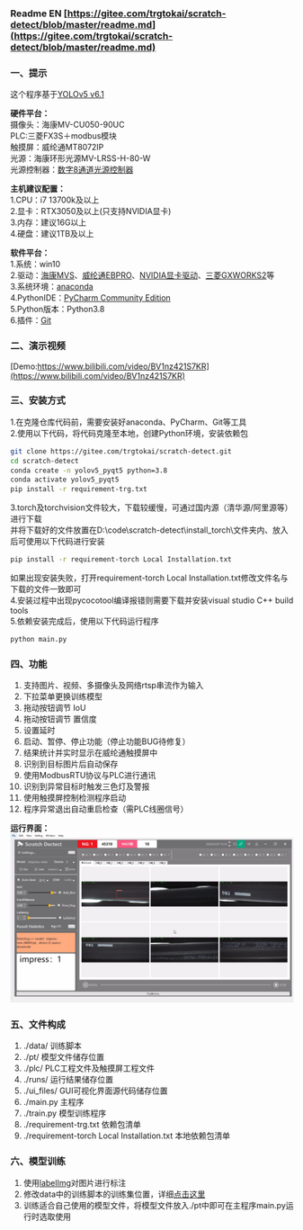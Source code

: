 ### Readme EN [https://gitee.com/trgtokai/scratch-detect/blob/master/readme.md](https://gitee.com/trgtokai/scratch-detect/blob/master/readme.md)

### 一、提示

这个程序基于[YOLOv5 v6.1](https://github.com/ultralytics/yolov5/tree/v6.1)

**硬件平台：** <br>
摄像头：海康MV-CU050-90UC<br>
PLC:三菱FX3S＋modbus模块<br>
触摸屏：威纶通MT8072IP<br>
光源：海康环形光源MV-LRSS-H-80-W<br>
光源控制器：[数字8通道光源控制器](https://detail.tmall.com/item.htm?abbucket=1&id=656543446110&rn=21d65f2d271defe4d3b29e10ced9b2a5&spm=a1z10.5-b.w4011-23573612475.52.201646d6ZWIsQh&skuId=4738283905874)<br>

**主机建议配置：**<br>
1.CPU：i7 13700k及以上<br>
2.显卡：RTX3050及以上(只支持NVIDIA显卡)<br>
3.内存：建议16G以上<br>
4.硬盘：建议1TB及以上<br>

**软件平台：**<br>
1.系统：win10<br>
2.驱动：[海康MVS](https://www.hikrobotics.com/cn2/source/support/software/MVS_STD_4.3.2_240529.zip)、[威纶通EBPRO](https://www.weinview.cn/Admin/Others/DownloadsPage.aspx?nid=3&id=10917&tag=0&ref=download&t=a4ff8b5703a191fe)、[NVIDIA显卡驱动](https://cn.download.nvidia.com/Windows/555.99/555.99-desktop-win10-win11-64bit-international-nsd-dch-whql.exe)、[三菱GXWORKS2](https://www.mitsubishielectric-fa.cn/site/file-software-detail?id=18)等<br>
3.系统环境：[anaconda](https://repo.anaconda.com/archive/Anaconda3-2024.02-1-Windows-x86_64.exe)<br>
4.PythonIDE：[PyCharm Community Edition](https://www.jetbrains.com/pycharm/download/download-thanks.html?platform=windows&code=PCC)<br>
5.Python版本：Python3.8<br>
6.插件：[Git](https://git-scm.com/download/win)

### 二、演示视频

[Demo:https://www.bilibili.com/video/BV1nz421S7KR](https://www.bilibili.com/video/BV1nz421S7KR)

### 三、安装方式

1.在克隆仓库代码前，需要安装好anaconda、PyCharm、Git等工具<br>
2.使用以下代码，将代码克隆至本地，创建Python环境，安装依赖包

```bash
git clone https://gitee.com/trgtokai/scratch-detect.git
cd scratch-detect
conda create -n yolov5_pyqt5 python=3.8
conda activate yolov5_pyqt5
pip install -r requirement-trg.txt
```
3.torch及torchvision文件较大，下载较缓慢，可通过国内源（清华源/阿里源等）进行下载<br>
并将下载好的文件放置在D:\code\scratch-detect\install_torch\文件夹内、放入后可使用以下代码进行安装
```bash
pip install -r requirement-torch Local Installation.txt
```
如果出现安装失败，打开requirement-torch Local Installation.txt修改文件名与下载的文件一致即可<br>
4.安装过程中出现pycocotool编译报错则需要下载并安装visual studio C++ build tools<br>
5.依赖安装完成后，使用以下代码运行程序
```bash
python main.py
```

### 四、功能

1. 支持图片、视频、多摄像头及网络rtsp串流作为输入
2. 下拉菜单更换训练模型
3. 拖动按钮调节 IoU
4. 拖动按钮调节 置信度
5. 设置延时
6. 启动、暂停、停止功能（停止功能BUG待修复）
7. 结果统计并实时显示在威纶通触摸屏中
8. 识别到目标图片后自动保存
9. 使用ModbusRTU协议与PLC进行通讯 
10. 识别到异常目标时触发三色灯及警报
11. 使用触摸屏控制检测程序启动
12. 程序异常退出自动重启检查（需PLC线圈信号）

**运行界面：**
![输入图片说明](imgs/%E7%BA%BF%E4%B8%8A%E6%A3%80%E6%9F%A5%5B00_10_57%5D%5B20240605-174147%5D.png)

### 五、文件构成

1. ./data/ 训练脚本
2. ./pt/ 模型文件储存位置
3. ./plc/ PLC工程文件及触摸屏工程文件
4. ./runs/ 运行结果储存位置
5. ./ui_files/ GUI可视化界面源代码储存位置
6. ./main.py 主程序
7. ./train.py 模型训练程序
8. ./requirement-trg.txt 依赖包清单
9. ./requirement-torch Local Installation.txt 本地依赖包清单

### 六、模型训练
1. 使用[labelImg](https://blog.csdn.net/klaus_x/article/details/106854136)对图片进行标注
2. 修改data中的训练脚本的训练集位置，详细[点击这里](https://blog.csdn.net/qq_45945548/article/details/121701492)
3. 训练适合自己使用的模型文件，将模型文件放入./pt中即可在主程序main.py运行时选取使用